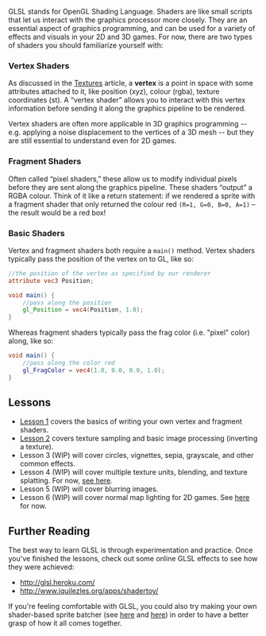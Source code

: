 GLSL stands for OpenGL Shading Language. Shaders are like small scripts that let us interact with the graphics processor more closely. They are an essential aspect of graphics programming, and can be used for a variety of effects and visuals in your 2D and 3D games. For now, there are two types of shaders you should familiarize yourself with:

### Vertex Shaders

As discussed in the [Textures](https://github.com/mattdesl/lwjgl-basics/wiki/Textures) article, a **vertex** is a point in space with some attributes attached to it, like position (xyz), colour (rgba), texture coordinates (st). A “vertex shader” allows you to interact with this vertex information before sending it along the graphics pipeline to be rendered.

Vertex shaders are often more applicable in 3D graphics programming -- e.g. applying a noise displacement to the vertices of a 3D mesh -- but they are still essential to understand even for 2D games.

### Fragment Shaders

Often called “pixel shaders,” these allow us to modify individual pixels before they are sent along the graphics pipeline. These shaders “output” a RGBA colour. Think of it like a return statement: if we rendered a sprite with a fragment shader that only returned the colour red `(R=1, G=0, B=0, A=1)` – the result would be a red box! 

### Basic Shaders

Vertex and fragment shaders both require a `main()` method. Vertex shaders typically pass the position of the vertex on to GL, like so:

```glsl
//the position of the vertex as specified by our renderer
attribute vec3 Position;

void main() {
    //pass along the position
    gl_Position = vec4(Position, 1.0);
}
```

Whereas fragment shaders typically pass the frag color (i.e. "pixel" color) along, like so:
```glsl
void main() {
    //pass along the color red
    gl_FragColor = vec4(1.0, 0.0, 0.0, 1.0);
}
```

## Lessons

  * [Lesson 1](https://github.com/mattdesl/lwjgl-basics/wiki/ShaderLesson1) covers the basics of writing your own vertex and fragment shaders.
  * [Lesson 2](https://github.com/mattdesl/lwjgl-basics/wiki/ShaderLesson2) covers texture sampling and basic image processing (inverting a texture).
  * Lesson 3 (WIP) will cover circles, vignettes, sepia, grayscale, and other common effects.
  * Lesson 4 (WIP) will cover multiple texture units, blending, and texture splatting. For now, [see here](https://github.com/mattdesl/lwjgl-basics/blob/master/test/mdesl/test/TextureBlendTest.java).
  * Lesson 5 (WIP) will cover blurring images.
  * Lesson 6 (WIP) will cover normal map lighting for 2D games. See [here](http://www.java-gaming.org/topics/glsl-using-normal-maps-to-illuminate-a-2d-texture-libgdx/27516/view.html) for now.

## Further Reading

The best way to learn GLSL is through experimentation and practice. Once you've finished the lessons, check out some online GLSL effects to see how they were achieved:

- http://glsl.heroku.com/
- http://www.iquilezles.org/apps/shadertoy/

If you're feeling comfortable with GLSL, you could also try making your own shader-based sprite batcher (see [here](https://github.com/mattdesl/lwjgl-basics/wiki/ShaderProgram-Utility) and [here](https://github.com/mattdesl/lwjgl-basics/wiki/SpriteBatch)) in order to have a better grasp of how it all comes together.